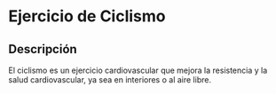 # Ejercicio de Ciclismo

## Descripción
El ciclismo es un ejercicio cardiovascular que mejora la resistencia y la salud cardiovascular, ya sea en interiores o al aire libre.
